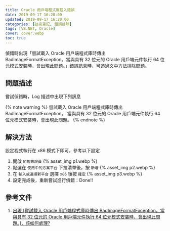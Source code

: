 ```yaml
---
title: Oracle 用戶端程式庫載入錯誤
date: 2019-09-17 16:20:00
updated: 2019-09-17 16:20:00
categories: [技術筆記, 錯誤排除]
tags: [VB.NET, Oracle]
cover: cover.webp
toc: true
---
```


偵錯時出現「嘗試載入 Oracle 用戶端程式庫時傳出 BadImageFormatException。當與具有 32 位元的 Oracle 用戶端元件執行 64 位元模式安裝時，會出現此問題。」錯誤訊息時，可透過文中方法排除問題。

<!-- more -->

## 問題描述

嘗試偵錯時，Log 描述中出現下列訊息

{% note warning %}
嘗試載入 Oracle 用戶端程式庫時傳出 BadImageFormatException。
當與具有 32 位元的 Oracle 用戶端元件執行 64 位元模式安裝時，會出現此問題。
{% endnote %}

## 解決方法

設定程式執行在 x86 模式下即可，參考以下設定

1. 開啟 `組態管理員`
   {% asset_img p1.webp %}
2. 點選在 `使用中的方案平台` 下拉清單後，按 `新增` 
   {% asset_img p2.webp %}
3. 在 `輸入或選擇新平台` 選擇 `x86` 後按 `確定` 
   {% asset_img p3.webp %}
4. 設定完成後，重新嘗試進行偵錯：Done!!

## 參考文件

1. [出現 [嘗試載入 Oracle 用戶端程式庫時傳出 BadImageFormatException。當與具有 32 位元的 Oracle 用戶端元件執行 64 位元模式安裝時，會出現此問題。]，該如何處理?](https://dotblogs.com.tw/chou/archive/2011/10/11/41156.aspx)